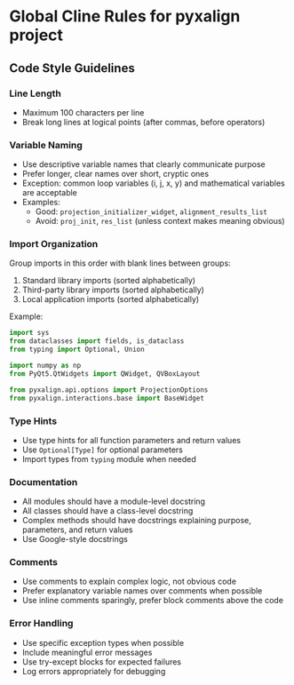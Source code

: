 # Global Cline Rules for pyxalign project

## Code Style Guidelines

### Line Length
- Maximum 100 characters per line
- Break long lines at logical points (after commas, before operators)

### Variable Naming
- Use descriptive variable names that clearly communicate purpose
- Prefer longer, clear names over short, cryptic ones
- Exception: common loop variables (i, j, x, y) and mathematical variables are acceptable
- Examples:
  - Good: `projection_initializer_widget`, `alignment_results_list`
  - Avoid: `proj_init`, `res_list` (unless context makes meaning obvious)

### Import Organization
Group imports in this order with blank lines between groups:
1. Standard library imports (sorted alphabetically)
2. Third-party library imports (sorted alphabetically)
3. Local application imports (sorted alphabetically)

Example:
```python
import sys
from dataclasses import fields, is_dataclass
from typing import Optional, Union

import numpy as np
from PyQt5.QtWidgets import QWidget, QVBoxLayout

from pyxalign.api.options import ProjectionOptions
from pyxalign.interactions.base import BaseWidget
```

### Type Hints
- Use type hints for all function parameters and return values
- Use `Optional[Type]` for optional parameters
- Import types from `typing` module when needed

### Documentation
- All modules should have a module-level docstring
- All classes should have a class-level docstring
- Complex methods should have docstrings explaining purpose, parameters, and return values
- Use Google-style docstrings

### Comments
- Use comments to explain complex logic, not obvious code
- Prefer explanatory variable names over comments when possible
- Use inline comments sparingly, prefer block comments above the code

### Error Handling
- Use specific exception types when possible
- Include meaningful error messages
- Use try-except blocks for expected failures
- Log errors appropriately for debugging
